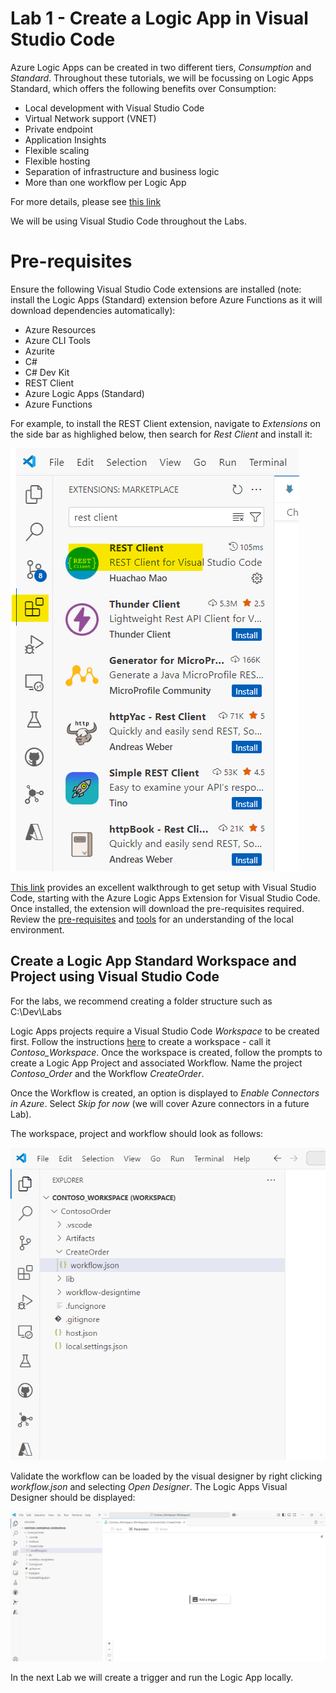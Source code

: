 # Lab 1 - Create a Logic App in Visual Studio Code

Azure Logic Apps can be created in two different tiers, *Consumption* and *Standard*. Throughout these tutorials, we will be focussing on Logic Apps Standard, which offers the following benefits over Consumption:

- Local development with Visual Studio Code
- Virtual Network support (VNET)
- Private endpoint
- Application Insights
- Flexible scaling
- Flexible hosting
- Separation of infrastructure and business logic
- More than one workflow per Logic App

For more details, please see [this link](https://learn.microsoft.com/en-us/azure/logic-apps/single-tenant-overview-compare)

We will be using Visual Studio Code throughout the Labs.

# Pre-requisites

Ensure the following Visual Studio Code extensions are installed (note: install the Logic Apps (Standard) extension before Azure Functions as it will download dependencies automatically):

- Azure Resources
- Azure CLI Tools
- Azurite
- C#
- C# Dev Kit
- REST Client
- Azure Logic Apps (Standard)
- Azure Functions

For example, to install the REST Client extension, navigate to *Extensions* on the side bar as highlighed below, then search for *Rest Client* and install it:

![Visual Studio Code Extension](<images/VS Code Extension.png>)

[This link](https://learn.microsoft.com/en-us/azure/logic-apps/create-standard-workflows-visual-studio-code#tools) provides an excellent walkthrough to get setup with Visual Studio Code, starting with the Azure Logic Apps Extension for Visual Studio Code. Once installed, the extension will download the pre-requisites required. Review the [pre-requisites](https://learn.microsoft.com/en-us/azure/logic-apps/create-standard-workflows-visual-studio-code#prerequisites) and [tools](https://learn.microsoft.com/en-us/azure/logic-apps/create-standard-workflows-visual-studio-code#tools) for an understanding of the local environment.

## Create a Logic App Standard Workspace and Project using Visual Studio Code

For the labs, we recommend creating a folder structure such as C:\Dev\Labs

Logic Apps projects require a Visual Studio Code *Workspace* to be created first. Follow the instructions [here](https://learn.microsoft.com/en-us/azure/logic-apps/create-standard-workflows-visual-studio-code#create-a-local-workspace) to create a workspace - call it *Contoso_Workspace*. Once the workspace is created, follow the prompts to create a Logic App Project and associated Workflow. Name the project *Contoso_Order* and the Workflow *CreateOrder*.

Once the Workflow is created, an option is displayed to *Enable Connectors in Azure*. Select *Skip for now* (we will cover Azure connectors in a future Lab).

The workspace, project and workflow should look as follows:

![Project Structure](images/ProjectStructure.png)

Validate the workflow can be loaded by the visual designer by right clicking *workflow.json* and selecting *Open Designer*. The Logic Apps Visual Designer should be displayed:

![Visual Designer](<images/Visual Designer.png>)

In the next Lab we will create a trigger and run the Logic App locally.